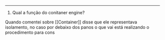 ----------

1. Qual a função do conitaner engine?


Quando comentei sobre [[Container]] disse que ele representava isolamento, no caso por debaixo dos panos o que vai está realizando o procedimento para cons